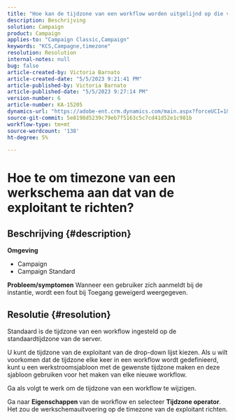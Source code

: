 ```yaml
---
title: "Hoe kan de tijdzone van een workflow worden uitgelijnd op die van de operator?"
description: Beschrijving
solution: Campaign
product: Campaign
applies-to: "Campaign Classic,Campaign"
keywords: "KCS,Campagne,timezone"
resolution: Resolution
internal-notes: null
bug: false
article-created-by: Victoria Barnato
article-created-date: "5/5/2023 9:21:41 PM"
article-published-by: Victoria Barnato
article-published-date: "5/5/2023 9:27:14 PM"
version-number: 6
article-number: KA-15205
dynamics-url: "https://adobe-ent.crm.dynamics.com/main.aspx?forceUCI=1&pagetype=entityrecord&etn=knowledgearticle&id=55fdf5cd-8aeb-ed11-a7c6-6045bd0065f9"
source-git-commit: 5e8198d5239c79eb7f5163c5c7cd41d52e1c981b
workflow-type: tm+mt
source-wordcount: '138'
ht-degree: 5%

---
```


# Hoe te om timezone van een werkschema aan dat van de exploitant te richten?

## Beschrijving {#description}

<b>Omgeving</b>
- Campaign
- Campaign Standard


<b>Probleem/symptomen</b>
Wanneer een gebruiker zich aanmeldt bij de instantie, wordt een fout bij Toegang geweigerd weergegeven.


## Resolutie {#resolution}






Standaard is de tijdzone van een workflow ingesteld op de standaardtijdzone van de server.



U kunt de tijdzone van de exploitant van de drop-down lijst kiezen. Als u wilt voorkomen dat de tijdzone elke keer in een workflow wordt gedefinieerd, kunt u een werkstroomsjabloon met de gewenste tijdzone maken en deze sjabloon gebruiken voor het maken van elke nieuwe workflow.



Ga als volgt te werk om de tijdzone van een workflow te wijzigen.



Ga naar <b>Eigenschappen </b>van de workflow en selecteer <b>Tijdzone operator</b>. Het zou de werkschemauitvoering op de timezone van de exploitant richten.


